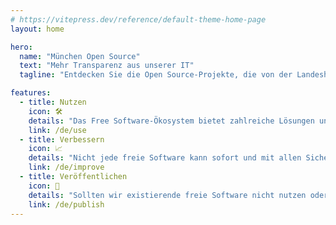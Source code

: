 ```yaml
---
# https://vitepress.dev/reference/default-theme-home-page
layout: home

hero:
  name: "München Open Source"
  text: "Mehr Transparenz aus unserer IT"
  tagline: "Entdecken Sie die Open Source-Projekte, die von der Landeshauptstadt München entwickelt, beauftragt oder gesponsert werden."

features:
  - title: Nutzen
    icon: 🛠
    details: "Das Free Software-Ökosystem bietet zahlreiche Lösungen und Anwendungen. Moderne IT ist ohne freie Software nicht mehr denkbar. Wir nutzen in vielen Bereichen freie Softwareprodukte."
    link: /de/use
  - title: Verbessern
    icon: 📈
    details: "Nicht jede freie Software kann sofort und mit allen Sicherheits- und Featureanforderungen genutzt werden. Wir helfen, Fehler zu beheben oder Features einzubringen."
    link: /de/improve
  - title: Veröffentlichen
    icon: 🚀
    details: "Sollten wir existierende freie Software nicht nutzen oder verbessern können, so entwicklen wir selbst freie Software. Wenn wir uns entscheiden Software selbst zu entwickeln, passiert das offen und frei."
    link: /de/publish
---
```


